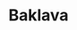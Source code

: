 ---
git: https://github.com/Trendyol/baklava
logohandle: baklavadesign
sort: baklava
title: Baklava
website: https://baklava.design/
---